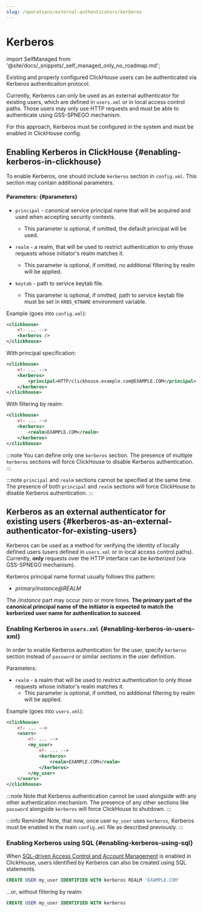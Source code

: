 ```yaml
---
slug: /operations/external-authenticators/kerberos
---
```

# Kerberos
import SelfManaged from '@site/docs/_snippets/_self_managed_only_no_roadmap.md';

<SelfManaged />

Existing and properly configured ClickHouse users can be authenticated via Kerberos authentication protocol.

Currently, Kerberos can only be used as an external authenticator for existing users, which are defined in `users.xml` or in local access control paths. Those users may only use HTTP requests and must be able to authenticate using GSS-SPNEGO mechanism.

For this approach, Kerberos must be configured in the system and must be enabled in ClickHouse config.


## Enabling Kerberos in ClickHouse {#enabling-kerberos-in-clickhouse}

To enable Kerberos, one should include `kerberos` section in `config.xml`. This section may contain additional parameters.

#### Parameters: {#parameters}

- `principal` - canonical service principal name that will be acquired and used when accepting security contexts.
    - This parameter is optional, if omitted, the default principal will be used.

- `realm` - a realm, that will be used to restrict authentication to only those requests whose initiator's realm matches it.
    - This parameter is optional, if omitted, no additional filtering by realm will be applied.

- `keytab` - path to service keytab file.
    - This parameter is optional, if omitted, path to service keytab file must be set in `KRB5_KTNAME` environment variable.

Example (goes into `config.xml`):

```xml
<clickhouse>
    <!- ... -->
    <kerberos />
</clickhouse>
```

With principal specification:

```xml
<clickhouse>
    <!- ... -->
    <kerberos>
        <principal>HTTP/clickhouse.example.com@EXAMPLE.COM</principal>
    </kerberos>
</clickhouse>
```

With filtering by realm:

```xml
<clickhouse>
    <!- ... -->
    <kerberos>
        <realm>EXAMPLE.COM</realm>
    </kerberos>
</clickhouse>
```

:::note
You can define only one `kerberos` section. The presence of multiple `kerberos` sections will force ClickHouse to disable Kerberos authentication.
:::

:::note
`principal` and `realm` sections cannot be specified at the same time. The presence of both `principal` and `realm` sections will force ClickHouse to disable Kerberos authentication.
:::

## Kerberos as an external authenticator for existing users {#kerberos-as-an-external-authenticator-for-existing-users}

Kerberos can be used as a method for verifying the identity of locally defined users (users defined in `users.xml` or in local access control paths). Currently, **only** requests over the HTTP interface can be *kerberized* (via GSS-SPNEGO mechanism).

Kerberos principal name format usually follows this pattern:

- *primary/instance@REALM*

The */instance* part may occur zero or more times. **The *primary* part of the canonical principal name of the initiator is expected to match the kerberized user name for authentication to succeed**.

### Enabling Kerberos in `users.xml` {#enabling-kerberos-in-users-xml}

In order to enable Kerberos authentication for the user, specify `kerberos` section instead of `password` or similar sections in the user definition.

Parameters:

- `realm` - a realm that will be used to restrict authentication to only those requests whose initiator's realm matches it.
    - This parameter is optional, if omitted, no additional filtering by realm will be applied.

Example (goes into `users.xml`):

```xml
<clickhouse>
    <!- ... -->
    <users>
        <!- ... -->
        <my_user>
            <!- ... -->
            <kerberos>
                <realm>EXAMPLE.COM</realm>
            </kerberos>
        </my_user>
    </users>
</clickhouse>
```

:::note
Note that Kerberos authentication cannot be used alongside with any other authentication mechanism. The presence of any other sections like `password` alongside `kerberos` will force ClickHouse to shutdown.
:::

:::info Reminder
Note, that now, once user `my_user` uses `kerberos`, Kerberos must be enabled in the main `config.xml` file as described previously.
:::

### Enabling Kerberos using SQL {#enabling-kerberos-using-sql}

When [SQL-driven Access Control and Account Management](/operations/access-rights#access-control-usage) is enabled in ClickHouse, users identified by Kerberos can also be created using SQL statements.

```sql
CREATE USER my_user IDENTIFIED WITH kerberos REALM 'EXAMPLE.COM'
```

...or, without filtering by realm:

```sql
CREATE USER my_user IDENTIFIED WITH kerberos
```
